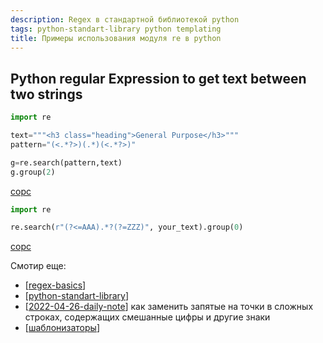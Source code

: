 ```yaml
---
description: Regex в стандартной библиотекой python
tags: python-standart-library python templating
title: Примеры использования модуля re в python
---
```

## Python regular Expression to get text between two strings

```python
import re

text="""<h3 class="heading">General Purpose</h3>"""
pattern="(<.*?>)(.*)(<.*?>)"

g=re.search(pattern,text)
g.group(2)
```

[сорс](https://stackoverflow.com/questions/40602714/python-regular-expression-to-get-text-between-two-strings)

```python
import re

re.search(r"(?<=AAA).*?(?=ZZZ)", your_text).group(0)
```

[сорс](https://stackoverflow.com/questions/4666973/how-to-extract-the-substring-between-two-markers)

Смотир еще:

- [[regex-basics]]
- [[python-standart-library]]
- [[2022-04-26-daily-note]] как заменить запятые на точки в сложных строках, содержащих смешанные цифры и другие знаки
- [[шаблонизаторы]]

[//begin]: # "Autogenerated link references for markdown compatibility"
[regex-basics]: regex-basics "Основы регулярных выражений"
[python-standart-library]: ../lists/python-standart-library "Стандартная библиотека python и полезные ресурсы"
[2022-04-26-daily-note]: ../posts/2022-04-26-daily-note "git remote stop tracking and replace comma to dot by re"
[шаблонизаторы]: ../lists/шаблонизаторы "Шаблонизаторы"
[//end]: # "Autogenerated link references"